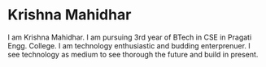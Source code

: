 # Krishna Mahidhar
I am Krishna Mahidhar. I am pursuing 3rd year of BTech in CSE in Pragati Engg. College.
I am technology enthusiastic and budding enterprenuer.
I see technology as medium to see thorough the future and build in present.

